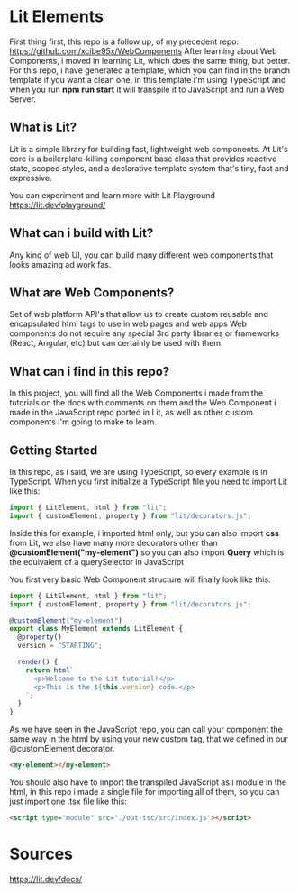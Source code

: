 # Lit Elements

First thing first, this repo is a follow up, of my precedent repo: https://github.com/xcibe95x/WebComponents
After learning about Web Components, i moved in learning Lit, which does the same thing, but better.
For this repo, i have generated a template, which you can find in the branch template if you want a clean one, in this template i'm using TypeScript and when you run <b>npm run start</b> it will transpile it to JavaScript and run a Web Server.

## What is Lit?

Lit is a simple library for building fast, lightweight web components.
At Lit's core is a boilerplate-killing component base class that provides reactive state, scoped styles, and a declarative template system that's tiny, fast and expressive.

You can experiment and learn more with Lit Playground
https://lit.dev/playground/

## What can i build with Lit?

Any kind of web UI, you can build many different web components that looks amazing ad work fas.

## What are Web Components?

Set of web platform API's that allow us to create custom reusable and encapsulated html tags to use in web pages and web apps
Web components do not require any special 3rd party libraries or frameworks (React, Angular, etc) but can certainly be used with them.

## What can i find in this repo?

In this project, you will find all the Web Components i made from the tutorials on the docs with comments on them and the Web Component i made in the JavaScript repo ported in Lit, as well as other custom components i'm going to make to learn.

## Getting Started

In this repo, as i said, we are using TypeScript, so every example is in TypeScript.
When you first initialize a TypeScript file you need to import Lit like this:

```ts
import { LitElement, html } from "lit";
import { customElement, property } from "lit/decorators.js";
```

Inside this for example, i imported html only, but you can also import <b>css</b> from Lit, we also have many more decorators other than <b>@customElement("my-element")</b> so you can also import <b>Query</b> which is the equivalent of a querySelector in JavaScript

You first very basic Web Component structure will finally look like this:

```ts
import { LitElement, html } from "lit";
import { customElement, property } from "lit/decorators.js";

@customElement("my-element")
export class MyElement extends LitElement {
  @property()
  version = "STARTING";

  render() {
    return html`
      <p>Welcome to the Lit tutorial!</p>
      <p>This is the ${this.version} code.</p>
    `;
  }
}
```

As we have seen in the JavaScript repo, you can call your component the same way in the html by using your new custom tag, that we defined in our @customElement decorator.

```html
<my-element></my-element>
```

You should also have to import the transpiled JavaScript as i module in the html, in this repo i made a single file for importing all of them, so you can just import one .tsx file like this:

```html
<script type="module" src="./out-tsc/src/index.js"></script>
```

# Sources

https://lit.dev/docs/
